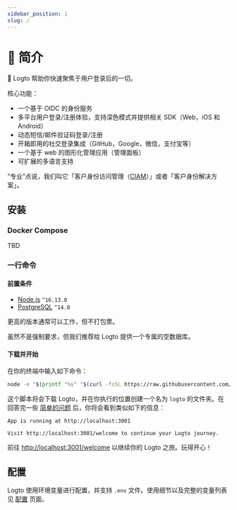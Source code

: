 ```yaml
---
sidebar_position: 1
slug: /
---
```


# 💁 简介

🤘 Logto 帮助你快速聚焦于用户登录后的一切。

核心功能：

- 一个基于 OIDC 的身份服务
- 多平台用户登录/注册体验，支持深色模式并提供相关 SDK（Web，iOS 和 Android）
- 动态短信/邮件验证码登录/注册
- 开箱即用的社交登录集成（GitHub，Google，微信，支付宝等）
- 一个基于 web 的图形化管理应用（管理面板）
- 可扩展的多语言支持

“专业”点说，我们叫它「客户身份访问管理（[CIAM](https://en.wikipedia.org/wiki/Customer_identity_access_management)）」或者「客户身份解决方案」。

## 安装

### Docker Compose

TBD

### 一行命令

#### 前置条件

- [Node.js](https://nodejs.org/) `^16.13.0`
- [PostgreSQL](https://postgresql.org/) `^14.0`

更高的版本通常可以工作，但不打包票。

虽然不是强制要求，但我们推荐给 Logto 提供一个专属的空数据库。

#### 下载并开始

在你的终端中输入如下命令：

```bash
node -e "$(printf "%s" "$(curl -fsSL https://raw.githubusercontent.com/logto-io/logto/master/install.js)")"
```

这个脚本将会下载 Logto，并在你执行的位置创建一个名为 `logto` 的文件夹。在回答完一些 [简单的问题](./references/core/configuration.md#questions) 后，你将会看到类似如下的信息：

```text
App is running at http://localhost:3001

Visit http://localhost:3001/welcome to continue your Logto journey.
```

前往 <a target="_blank" href="http://localhost:3001/welcome">http://localhost:3001/welcome</a> 以继续你的 Logto 之旅。玩得开心！

## 配置

Logto 使用环境变量进行配置，并支持 `.env` 文件。使用细节以及完整的变量列表见 [配置](./references/core/configuration.md) 页面。
